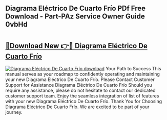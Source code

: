## Diagrama Eléctrico De Cuarto Frío PDf Free Download - Part-PAz Service Owner Guide 0vbHd

# <h2><a href="http://dfl193z.blite.top/?on=Diagrama+El%c3%a9ctrico+De+Cuarto+Fr%c3%ado">🔗Download New 👉🔴 Diagrama Eléctrico De Cuarto Frío</a></h2>

[![Diagrama Eléctrico De Cuarto Frío download](https://i.imgur.com/lujVjoI.png)](http://dfl193z.blite.top/?on=Diagrama+El%c3%a9ctrico+De+Cuarto+Fr%c3%ado)
Your Path to Success This manual serves as your roadmap to confidently operating and maintaining your new Diagrama Eléctrico De Cuarto Frío. Please Contact Customer Support for Assistance Diagrama Eléctrico De Cuarto Frío Should you require any assistance, please do not hesitate to contact our dedicated customer support team. Enjoy the seamless integration of list of features with your new Diagrama Eléctrico De Cuarto Frío. Thank You for Choosing Diagrama Eléctrico De Cuarto Frío. We are excited to be part of your journey.
